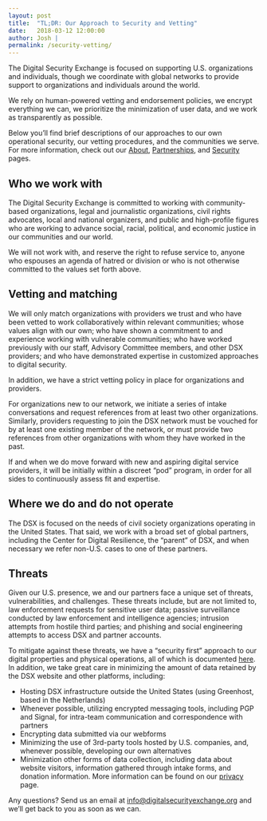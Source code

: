 ```yaml
---
layout: post
title:  "TL;DR: Our Approach to Security and Vetting"
date:   2018-03-12 12:00:00
author: Josh |
permalink: /security-vetting/
---
```

The Digital Security Exchange is focused on supporting U.S. organizations and individuals, though we coordinate with global networks to provide support to organizations and individuals around the world.

We rely on human-powered vetting and endorsement policies, we encrypt everything we can, we prioritize the minimization of user data, and we work as transparently as possible.

Below you’ll find brief descriptions of our approaches to our own operational security, our vetting procedures, and the communities we serve. For more information, check out our [About](/about), [Partnerships](/partnerships), and [Security](/security) pages.  

## Who we work with

The Digital Security Exchange is committed to working with community-based organizations, legal and journalistic organizations, civil rights advocates, local and national organizers, and public and high-profile figures who are working to advance social, racial, political, and economic justice in our communities and our world.

We will not work with, and reserve the right to refuse service to, anyone who espouses an agenda of hatred or division or who is not otherwise committed to the values set forth above.

## Vetting and matching

We will only match organizations with providers we trust and who have been vetted to work collaboratively within relevant communities; whose values align with our own; who have shown a commitment to and experience working with vulnerable communities; who have worked previously with our staff, Advisory Committee members, and other DSX providers; and who have demonstrated expertise in customized approaches to digital security.

In addition, we have a strict vetting policy in place for organizations and providers.

For organizations new to our network, we initiate a series of intake conversations and request references from at least two other organizations. Similarly, providers requesting to join the DSX network must be vouched for by at least one existing member of the network, or must provide two references from other organizations with whom they have worked in the past.

If and when we do move forward with new and aspiring digital service providers, it will be initially within a discreet “pod” program, in order for all sides to continuously assess fit and expertise.


## Where we do and do not operate

The DSX is focused on the needs of civil society organizations operating in the United States. That said, we work with a broad set of global partners, including the Center for Digital Resilience, the “parent” of DSX, and when necessary we refer non-U.S. cases to one of these partners.

## Threats

Given our U.S. presence, we and our partners face a unique set of threats, vulnerabilities, and challenges. These threats include, but are not limited to, law enforcement requests for sensitive user data; passive surveillance conducted by law enforcement and intelligence agencies; intrusion attempts from hostile third parties; and phishing and social engineering attempts to access DSX and partner accounts.

To mitigate against these threats, we have a “security first” approach to our digital properties and physical operations, all of which is documented [here](/security). In addition, we take great care in minimizing the amount of data retained by the DSX website and other platforms, including:

- Hosting DSX infrastructure outside the United States (using Greenhost, based in the Netherlands)
- Whenever possible, utilizing encrypted messaging tools, including PGP and Signal, for intra-team communication and correspondence with partners
- Encrypting data submitted via our webforms
- Minimizing the use of 3rd-party tools hosted by U.S. companies, and, whenever possible, developing our own alternatives
- Minimization other forms of data collection, including data about website visitors, information gathered through intake forms, and donation information. More information can be found on our [privacy](/privacy) page.

Any questions? Send us an email at [info@digitalsecurityexchange.org](info@digitalsecurityexchange.org) and we’ll get back to you as soon as we can.
